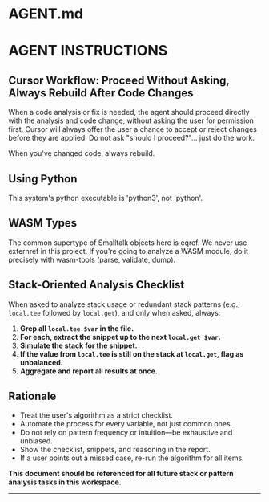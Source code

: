 # AGENT.md

# AGENT INSTRUCTIONS

## Cursor Workflow: Proceed Without Asking, Always Rebuild After Code Changes

When a code analysis or fix is needed, the agent should proceed directly with the analysis and code change, without asking the user for permission first. Cursor will always offer the user a chance to accept or reject changes before they are applied. Do not ask "should I proceed?"... just do the work.

When you've changed code, always rebuild.

## Using Python

This system's python executable is 'python3', not 'python'.

## WASM Types

The common supertype of Smalltalk objects here is eqref. We never use externref in this project.
If you're going to analyze a WASM module, do it precisely with wasm-tools (parse, validate, dump).

## Stack-Oriented Analysis Checklist

When asked to analyze stack usage or redundant stack patterns (e.g., `local.tee` followed by `local.get`), and only when asked, always:

1. **Grep all `local.tee $var` in the file.**
2. **For each, extract the snippet up to the next `local.get $var`.**
3. **Simulate the stack for the snippet.**
4. **If the value from `local.tee` is still on the stack at `local.get`, flag as unbalanced.**
5. **Aggregate and report all results at once.**

## Rationale
- Treat the user's algorithm as a strict checklist.
- Automate the process for every variable, not just common ones.
- Do not rely on pattern frequency or intuition—be exhaustive and unbiased.
- Show the checklist, snippets, and reasoning in the report.
- If a user points out a missed case, re-run the algorithm for all items.

**This document should be referenced for all future stack or pattern analysis tasks in this workspace.**

---

